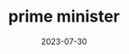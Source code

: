 ---
title: "prime minister"
cc-type: politician
date: 2023-07-30
hashtag: "prime-minister"
related:
  - president
tags:
  - politician
  - occupation
---